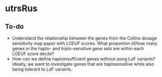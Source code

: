 # utrsRus

## To-do
* Understand the relationship between the genes from the Collins dosage sensitivity map paper with LOEUF scores. What proportion of/how many genes in the haplo- and triplo-sensitive gene sets are within each LOEUF score decile?
* How can we define haploinsufficient genes without using LoF variants? Ideally, we want to investigate genes that are haplosensitive while also being tolerant to LoF variants.


